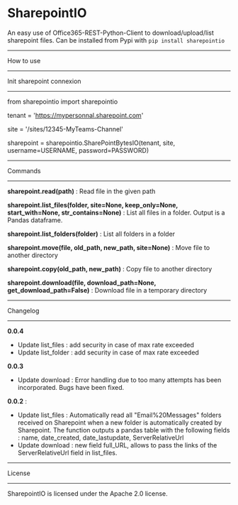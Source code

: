 SharepointIO
=============

An easy use of Office365-REST-Python-Client to download/upload/list sharepoint files.
Can be installed from Pypi with `pip install sharepointio`

**********
How to use
**********

Init sharepoint connexion
*************************

from sharepointio import sharepointio

tenant = 'https://mypersonnal.sharepoint.com'

site = '/sites/12345-MyTeams-Channel'

sharepoint = sharepointio.SharePointBytesIO(tenant, site, username=USERNAME, password=PASSWORD)

********
Commands
********

**sharepoint.read(path)** : 
Read file in the given path

**sharepoint.list_files(folder, site=None, keep_only=None, start_with=None, str_contains=None)** :
List all files in a folder. Output is a Pandas dataframe.

**sharepoint.list_folders(folder)** :
List all folders in a folder

**sharepoint.move(file, old_path, new_path, site=None)** :
Move file to another directory

**sharepoint.copy(old_path, new_path)** :
Copy file to another directory

**sharepoint.download(file, download_path=None, get_download_path=False)** :
Download file in a temporary directory

**********
Changelog
**********
**0.0.4**
- Update list_files : add security in case of max rate exceeded
- Update list_folder : add security in case of max rate exceeded

**0.0.3**
- Update download : Error handling due to too many attempts has been incorporated. Bugs have been fixed.

**0.0.2** :

- Update list_files : Automatically read all "Email%20Messages" folders received on Sharepoint when a new folder is automatically created by Sharepoint. The function outputs a pandas table with the following fields : name, date_created, date_lastupdate, ServerRelativeUrl
- Update download : new field full_URL, allows to pass the links of the ServerRelativeUrl field in list_files. 

*******
License
*******

SharepointIO is licensed under the Apache 2.0 license.